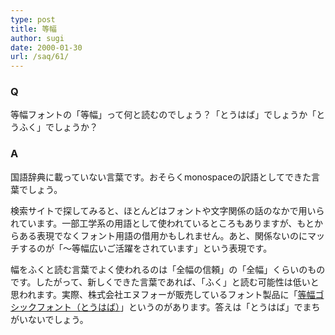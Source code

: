 ```yaml
---
type: post
title: 等幅
author: sugi
date: 2000-01-30
url: /saq/61/
---
```

### Q 

等幅フォントの「等幅」って何と読むのでしょう？「とうはば」でしょうか「とうふく」でしょうか？

### A 

国語辞典に載っていない言葉です。おそらくmonospaceの訳語としてできた言葉でしょう。

検索サイトで探してみると、ほとんどはフォントや文字関係の話のなかで用いられています。一部工学系の用語として使われているところもありますが、もとからある表現でなくフォント用語の借用かもしれません。あと、関係ないのにマッチするのが「～等幅広いご活躍をされています」という表現です。

幅をふくと読む言葉でよく使われるのは「全幅の信頼」の「全幅」くらいのものです。したがって、新しくできた言葉であれば、「ふく」と読む可能性は低いと思われます。実際、株式会社エヌフォーが販売しているフォント製品に「<a href="http://www.enfour.co.jp/news/news1998/gothic.html" onclick="_gaq.push(['_trackEvent', 'outbound-article', 'http://www.enfour.co.jp/news/news1998/gothic.html', '等幅ゴシックフォント（とうはば）']);" >等幅ゴシックフォント（とうはば）</a>」というのがあります。答えは「とうはば」でまちがいないでしょう。
